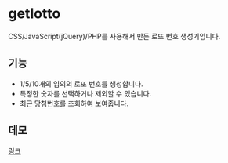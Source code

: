 # getlotto
CSS/JavaScript(jQuery)/PHP를 사용해서 만든 로또 번호 생성기입니다.

## 기능
- 1/5/10개의 임의의 로또 번호를 생성합니다.
- 특정한 숫자를 선택하거나 제외할 수 있습니다.
- 최근 당첨번호를 조회하여 보여줍니다.

## 데모
[링크](http://getlotto.woobi.co.kr/)
